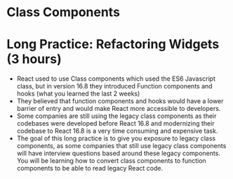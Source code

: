 # Class Components

# Long Practice: Refactoring Widgets (3 hours)

- React used to use Class components which used the ES6 Javascript class, but in version 16.8 they introduced Function components and hooks (what you learned the last 2 weeks)
- They believed that function components and hooks would have a lower barrier of entry and would make React more accessible to developers.
- Some companies are still using the legacy class components as their codebases were developed before React 16.8 and modernizing their codebase to React 16.8 is a very time consuming and expensive task.
- The goal of this long practice is to give you exposure to legacy class components, as some companies that still use legacy class components will have interview questions based around these legacy components. You will be learning how to convert class components to function components to be able to read legacy React code.
